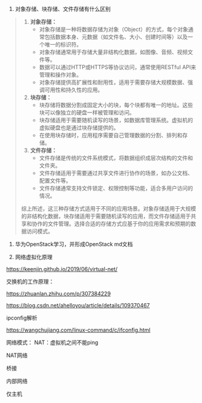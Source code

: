 1. 对象存储、块存储、文件存储有什么区别

> 1. **对象存储：**
>    - 对象存储是一种将数据存储为对象（Object）的方式，每个对象通常包括数据本身、元数据（如文件名、大小、创建时间等）以及一个唯一的标识符。
>    - 对象存储通常用于存储大量非结构化数据，如图像、音频、视频文件等。
>    - 数据可以通过HTTP或HTTPS等协议访问，通常使用RESTful API来管理和操作对象。
>    - 对象存储提供高扩展性和耐用性，适用于需要存储大规模数据、强调可用性和持久性的应用。
> 2. **块存储：**
>    - 块存储将数据分割成固定大小的块，每个块都有唯一的地址。这些块可以像独立的硬盘一样被管理和访问。
>    - 块存储适用于需要随机读写的场景，如数据库管理系统。虚拟机的虚拟硬盘也是通过块存储提供的。
>    - 在使用块存储时，应用程序需要自己管理数据的分割、排列和存储。
> 3. **文件存储：**
>    - 文件存储是传统的文件系统模式，将数据组织成层次结构的文件和文件夹。
>    - 文件存储适用于需要通过共享文件进行协作的场景，如办公文档、配置文件等。
>    - 文件存储通常支持文件锁定、权限控制等功能，适合多用户访问的情况。
>
> 综上所述，这三种存储方式适用于不同的应用场景。对象存储适用于大规模的非结构化数据，块存储适用于需要随机读写的应用，而文件存储适用于共享和协作的文件管理。选择合适的存储方式应基于你的应用需求和预期的数据访问模式。

1. 华为OpenStack学习，并形成OpenStack md文档



2. 网络虚拟化原理

https://keenjin.github.io/2019/06/virtual-net/



交换机的工作原理：

https://zhuanlan.zhihu.com/p/307384229

https://blog.csdn.net/ahelloyou/article/details/109370467

ipconfig解析

https://wangchujiang.com/linux-command/c/ifconfig.html

网络模式：
NAT：虚拟机之间不能ping

NAT网络

桥接

内部网络

仅主机
